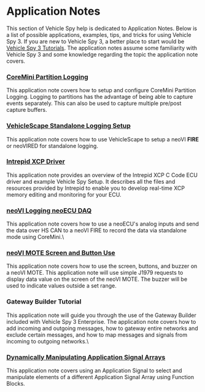 # Application Notes

This section of Vehicle Spy help is dedicated to Application Notes.  Below is a list of possible applications, examples, tips, and tricks for using Vehicle Spy 3.  If you are new to Vehicle Spy 3, a better place to start would be [Vehicle Spy 3 Tutorials](../vehicle-spy-tutorials/).  The application notes assume some familiarity with Vehicle Spy 3 and some knowledge regarding the topic the application note covers.

&#x20;

### [CoreMini Partition Logging](application-note-coremini-partition-logging/)

This application note covers how to setup and configure CoreMini Partition Logging.  Logging to partitions  has the advantage of being able to capture events separately.  This can also be used to capture multiple pre/post capture buffers.



### [VehicleScape Standalone Logging Setup](application-note-vehiclescape-standalone-logging/)

This application note covers how to use VehicleScape to setup a neoVI **FIRE** or neoVIRED for standalone logging.



### [Intrepid XCP Driver](application-note-xcp-driver-example/)

This application note provides an overview of the Intrepid XCP C Code ECU driver and example Vehicle Spy Setup.  It describes all the files and resources provided by Intrepid to enable you to develop real-time XCP memory editing and monitoring for your ECU.&#x20;



### [neoVI Logging neoECU DAQ](application-note-neovi-logging-neoecu-daq/)

This application note covers how to use a neoECU's analog inputs and send the data over HS CAN to a neoVI FIRE to record the data via standalone mode using CoreMini.\


### [neoVI MOTE Screen and Button Use](application-note-using-the-neovi-mote/)

This application note covers how to use the screen, buttons, and buzzer on a neoVI MOTE. This application note will use simple J1979 requests to display data value on the screen of the neoVI MOTE.  The buzzer will be used to indicate values outside a set range.



### Gateway Builder Tutorial

This application note will guide you through the use of the Gateway Builder included with Vehicle Spy 3 Enterprise. The application note covers how to add incoming and outgoing messages, how to gateway entire networks and exclude certain messages, and how to map messages and signals from incoming to outgoing networks.\


### [Dynamically Manipulating Application Signal Arrays](application-note-dynamically-manipulating-application-signal-arrays/application-note-dynamically-manipulating-application-signal-arrays.md)

This application note covers using an Application Signal to select and manipulate elements of a different Application Signal Array using Function Blocks.
